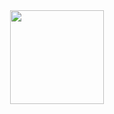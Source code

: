<div align="center">
  <a href="  <a href="https://github.com/jardimdanificado">
  <img height="150em" src="https://github-readme-stats.vercel.app/api/top-langs/?username=jardimdanificado&layout=compact&langs_count=7&theme=dark"/>
</div>
